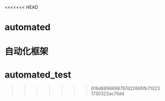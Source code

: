 <<<<<<< HEAD
# automated
自动化框架
=======
# automated_test
>>>>>>> 616d6898698797d22695fb710231730322ac75dd
